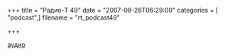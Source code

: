 +++
title = "Радио-T 49"
date = "2007-08-26T06:29:00"
categories = [ "podcast",]
filename = "rt_podcast49"

+++

[аудио](http://cdn.radio-t.com/rt_podcast49.mp3)
<audio src="http://cdn.radio-t.com/rt_podcast49.mp3" preload="none"></audio>